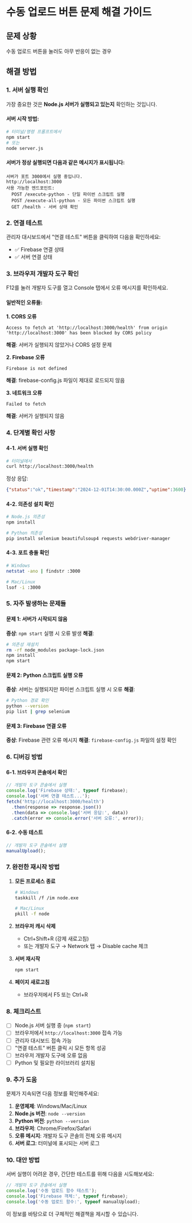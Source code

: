 # 수동 업로드 버튼 문제 해결 가이드

## 문제 상황
수동 업로드 버튼을 눌러도 아무 반응이 없는 경우

## 해결 방법

### 1. 서버 실행 확인

가장 중요한 것은 **Node.js 서버가 실행되고 있는지** 확인하는 것입니다.

#### 서버 시작 방법:
```bash
# 터미널/명령 프롬프트에서
npm start
# 또는
node server.js
```

#### 서버가 정상 실행되면 다음과 같은 메시지가 표시됩니다:
```
서버가 포트 3000에서 실행 중입니다.
http://localhost:3000
사용 가능한 엔드포인트:
  POST /execute-python - 단일 파이썬 스크립트 실행
  POST /execute-all-python - 모든 파이썬 스크립트 실행
  GET /health - 서버 상태 확인
```

### 2. 연결 테스트

관리자 대시보드에서 "연결 테스트" 버튼을 클릭하여 다음을 확인하세요:

- ✅ Firebase 연결 상태
- ✅ 서버 연결 상태

### 3. 브라우저 개발자 도구 확인

F12를 눌러 개발자 도구를 열고 Console 탭에서 오류 메시지를 확인하세요.

#### 일반적인 오류들:

**1. CORS 오류**
```
Access to fetch at 'http://localhost:3000/health' from origin 'http://localhost:3000' has been blocked by CORS policy
```
**해결**: 서버가 실행되지 않았거나 CORS 설정 문제

**2. Firebase 오류**
```
Firebase is not defined
```
**해결**: firebase-config.js 파일이 제대로 로드되지 않음

**3. 네트워크 오류**
```
Failed to fetch
```
**해결**: 서버가 실행되지 않음

### 4. 단계별 확인 사항

#### 4-1. 서버 실행 확인
```bash
# 터미널에서
curl http://localhost:3000/health
```
정상 응답:
```json
{"status":"ok","timestamp":"2024-12-01T14:30:00.000Z","uptime":3600}
```

#### 4-2. 의존성 설치 확인
```bash
# Node.js 의존성
npm install

# Python 의존성
pip install selenium beautifulsoup4 requests webdriver-manager
```

#### 4-3. 포트 충돌 확인
```bash
# Windows
netstat -ano | findstr :3000

# Mac/Linux
lsof -i :3000
```

### 5. 자주 발생하는 문제들

#### 문제 1: 서버가 시작되지 않음
**증상**: `npm start` 실행 시 오류 발생
**해결**:
```bash
# 의존성 재설치
rm -rf node_modules package-lock.json
npm install
npm start
```

#### 문제 2: Python 스크립트 실행 오류
**증상**: 서버는 실행되지만 파이썬 스크립트 실행 시 오류
**해결**:
```bash
# Python 경로 확인
python --version
pip list | grep selenium
```

#### 문제 3: Firebase 연결 오류
**증상**: Firebase 관련 오류 메시지
**해결**: `firebase-config.js` 파일의 설정 확인

### 6. 디버깅 방법

#### 6-1. 브라우저 콘솔에서 확인
```javascript
// 개발자 도구 콘솔에서 실행
console.log('Firebase 상태:', typeof firebase);
console.log('서버 연결 테스트...');
fetch('http://localhost:3000/health')
  .then(response => response.json())
  .then(data => console.log('서버 응답:', data))
  .catch(error => console.error('서버 오류:', error));
```

#### 6-2. 수동 테스트
```javascript
// 개발자 도구 콘솔에서 실행
manualUpload();
```

### 7. 완전한 재시작 방법

1. **모든 프로세스 종료**
   ```bash
   # Windows
   taskkill /f /im node.exe
   
   # Mac/Linux
   pkill -f node
   ```

2. **브라우저 캐시 삭제**
   - Ctrl+Shift+R (강제 새로고침)
   - 또는 개발자 도구 → Network 탭 → Disable cache 체크

3. **서버 재시작**
   ```bash
   npm start
   ```

4. **페이지 새로고침**
   - 브라우저에서 F5 또는 Ctrl+R

### 8. 체크리스트

- [ ] Node.js 서버 실행 중 (`npm start`)
- [ ] 브라우저에서 `http://localhost:3000` 접속 가능
- [ ] 관리자 대시보드 접속 가능
- [ ] "연결 테스트" 버튼 클릭 시 모든 항목 성공
- [ ] 브라우저 개발자 도구에 오류 없음
- [ ] Python 및 필요한 라이브러리 설치됨

### 9. 추가 도움

문제가 지속되면 다음 정보를 확인해주세요:

1. **운영체제**: Windows/Mac/Linux
2. **Node.js 버전**: `node --version`
3. **Python 버전**: `python --version`
4. **브라우저**: Chrome/Firefox/Safari
5. **오류 메시지**: 개발자 도구 콘솔의 전체 오류 메시지
6. **서버 로그**: 터미널에 표시되는 서버 로그

### 10. 대안 방법

서버 실행이 어려운 경우, 간단한 테스트를 위해 다음을 시도해보세요:

```javascript
// 개발자 도구 콘솔에서 실행
console.log('수동 업로드 함수 테스트');
console.log('Firebase 객체:', typeof firebase);
console.log('수동 업로드 함수:', typeof manualUpload);
```

이 정보를 바탕으로 더 구체적인 해결책을 제시할 수 있습니다. 